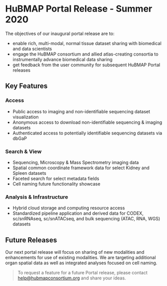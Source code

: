 # HuBMAP Portal Release - Summer 2020

The objectives of our inaugural portal release are to:
- enable rich, multi-modal, normal tissue dataset sharing with biomedical and data scientists
- engage the HuBMAP consortium and allied atlas-creating consortia to instrumentally advance biomedical data sharing
- get feedback from the user community for subsequent HuBMAP Portal releases

## Key Features

### Access
- Public access to imaging and non-identifiable sequencing dataset visualization
- Anonymous access to download non-identifiable sequencing & imaging datasets
- Authenticated access to potentially identifiable sequencing datasets via dbGaP 

### Search & View
- Sequencing, Microscopy & Mass Spectrometry imaging data
- Spatial common coordinate framework data for select Kidney and Spleen datasets
- Faceted search for select metadata fields
- Cell naming future functionality showcase

### Analysis & Infrastructure
- Hybrid cloud storage and computing resource access
- Standardized pipeline application and derived data for CODEX, sc/snRNAseq, sc/snATACseq, and bulk sequencing (ATAC, RNA, WGS) datasets

## Future Releases
Our next portal release will focus on sharing of new modalities and enhancements for use of existing modalities.  We are targeting additional organ spatial data as well as integrated analyses focused on cell naming.

>To request a feature for a future Portal release, please contact [help@hubmapconsortium.org](mailto:help@hubmapconsortium.org) and share your ideas.
